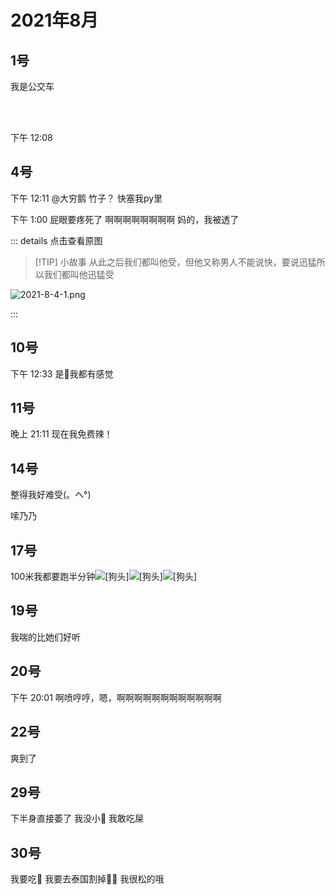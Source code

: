 # 2021年8月

<script setup lang="ts">
import { QTagColors } from 'fake-qq-ui';

</script>

## 1号

<q-window title="Minecraft资源群">

<q-text name="白井 黒子" tag="LV100 夹击妹抖" :tag-color="QTagColors.purple"
avatar="https://q2.qlogo.cn/headimg_dl?dst_uin=1783737017&spec=100" >我是公交车</q-text>

</q-window>

<br>
<br>

<q-window title="我的世界话题群">

<q-tip>下午 12:08</q-tip>
<q-image name="4237" tag="LV19 泥碟" :tag-color="QTagColors.purple"
avatar="https://q2.qlogo.cn/headimg_dl?dst_uin=2535074851&spec=100" src="/img/2021-8-1-1.png" ></q-image>

</q-window>

## 4号

<q-window title="我的世界话题群">

<q-tip>下午 12:11</q-tip>
<q-reply target="大穷鹅" replyText="[图片]"  name="年少不知富婆好，错把少女当成宝" tag="LV29 Yololhy" :tag-color="
QTagColors.purple" avatar="https://q2.qlogo.cn/headimg_dl?dst_uin=3306636756&spec=100"><a at>@大穷鹅</a> 竹子？</q-reply>
<q-text name="年少不知富婆好，错把少女当成宝" tag="LV29 Yololhy" :tag-color="QTagColors.purple"
avatar="https://q2.qlogo.cn/headimg_dl?dst_uin=3306636756&spec=100">快塞我py里</q-text>

<q-tip>下午 1:00</q-tip>
<q-text name="年少不知富婆好，错把少女当成宝" tag="LV29 富婆看看我" :tag-color="QTagColors.purple"
avatar="https://q2.qlogo.cn/headimg_dl?dst_uin=3306636756&spec=100">屁眼要疼死了</q-text>
<q-text name="年少不知富婆好，错把少女当成宝" tag="LV29 富婆看看我" :tag-color="QTagColors.purple"
avatar="https://q2.qlogo.cn/headimg_dl?dst_uin=3306636756&spec=100">啊啊啊啊啊啊啊啊</q-text>
<q-text name="年少不知富婆好，错把少女当成宝" tag="LV29 富婆看看我" :tag-color="QTagColors.purple"
avatar="https://q2.qlogo.cn/headimg_dl?dst_uin=3306636756&spec=100">妈的，我被透了</q-text>

</q-window>

::: details 点击查看原图

> [!TIP] 小故事
> 从此之后我们都叫他受，但他又称<curtain>男人不能说快，要说</curtain>迅猛所以我们都叫他<curtain>迅猛受</curtain>

![2021-8-4-1.png](/img/2021-8-4-1.png)

:::

## 10号

<q-window title="我的世界话题群">

<q-tip>下午 12:33</q-tip>
<q-text name="伊莉雅" tag="LV25 牛马" :tag-color="QTagColors.purple"
avatar="https://q2.qlogo.cn/headimg_dl?dst_uin=2860986565&spec=100">是🐒我都有感觉</q-text>

</q-window>

## 11号

<q-window title="Minecraft资源群">

<q-tip>晚上 21:11</q-tip>
<q-text name="RQ——Light" tag="LV100 猫猫" :tag-color="QTagColors.purple"
avatar="https://q2.qlogo.cn/headimg_dl?dst_uin=488741813&spec=100">现在我免费辣！</q-text>

</q-window>

## 14号

<q-window title="Minecraft资源群">

<q-text name="早茶嘛呦咩" tag="LV75 咕呱！" :tag-color="QTagColors.purple"
avatar="https://q2.qlogo.cn/headimg_dl?dst_uin=1399689193&spec=100">整得我好难受(。ヘ°)</q-text>

<q-text name="早茶嘛呦咩" tag="LV75 咕呱！" :tag-color="QTagColors.purple"
avatar="https://q2.qlogo.cn/headimg_dl?dst_uin=1399689193&spec=100">嗦乃乃</q-text>

</q-window>

## 17号

<q-window title="Minecraft资源群">

<q-text name="河南第一深情" tag="LV100 舔狗小尚子" :tag-color="QTagColors.purple"
avatar="https://q2.qlogo.cn/headimg_dl?dst_uin=2860986565&spec=100">100米我都要跑半分钟<img alt="[狗头]" class="face" src="/img/face/狗头.png"><img alt="[狗头]" class="face" src="/img/face/狗头.png"><img alt="[狗头]" class="face" src="/img/face/狗头.png">
</q-text>

</q-window>

## 19号

<q-window title="Minecraft资源群">

<q-text name="河南第一深情" tag="LV100 舔狗小尚子" :tag-color="QTagColors.purple"
avatar="https://q2.qlogo.cn/headimg_dl?dst_uin=2860986565&spec=100">我喘的比她们好听</q-text>

</q-window>

## 20号

<q-window title="Minecraft资源群">

<q-tip>下午 20:01</q-tip>
<q-text name="复读机制造者-小淋" tag="LV92 小淋子" :tag-color="QTagColors.purple"
avatar="https://q2.qlogo.cn/headimg_dl?dst_uin=3435411091&spec=100">啊喷哼哼，嗯，啊啊啊啊啊啊啊啊啊啊啊啊</q-text>

</q-window>

## 22号

<q-window title="Minecraft资源群">

<q-text name="餓啦´ `💧" tag="LV66 好吃" :tag-color="QTagColors.purple"
avatar="https://q2.qlogo.cn/headimg_dl?dst_uin=1399689193&spec=100">爽到了</q-text>

</q-window>

## 29号

<q-window title="Minecraft资源群">

<q-text name="餓啦´ `💧" tag="LV66 好吃" :tag-color="QTagColors.purple"
avatar="https://q2.qlogo.cn/headimg_dl?dst_uin=1399689193&spec=100">下半身直接萎了</q-text>
<q-text name="河南第一深情" tag="LV100 舔狗小尚子" :tag-color="QTagColors.purple"
avatar="https://q2.qlogo.cn/headimg_dl?dst_uin=2860986565&spec=100">我没小🐔</q-text>
<q-text name="我真帅" tag="LV27 苦力怕" :tag-color="QTagColors.grey"
avatar="https://q2.qlogo.cn/headimg_dl?dst_uin=1704313330&spec=100">我敢吃屎</q-text>

</q-window>

## 30号

<q-window title="Minecraft资源群">

<q-text name="群色批头子，时不时被子豪爆炒🥵" tag="LV100 扣扣大师" :tag-color="QTagColors.purple"
avatar="https://q2.qlogo.cn/headimg_dl?dst_uin=3427272825&spec=100">我要吃💩</q-text>
<q-text name="群色批头子，时不时被子豪爆炒🥵" tag="LV100 扣扣大师" :tag-color="QTagColors.purple"
avatar="https://q2.qlogo.cn/headimg_dl?dst_uin=3427272825&spec=100">我要去泰国割掉🐔🐔</q-text>
<q-text name="群色批头子，时不时被子豪爆炒🥵" tag="LV100 扣扣大师" :tag-color="QTagColors.purple"
avatar="https://q2.qlogo.cn/headimg_dl?dst_uin=3427272825&spec=100">我很松的哦</q-text>


</q-window>
